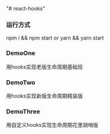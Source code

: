 "# react-hooks" 

### 运行方式
  npm i    &&   npm start 
  or 
  yarn  && yarn start 

### DemoOne
 用hooks实现老版生命周期基础班

### DemoTwo 
用hooks实现新版生命周期精装版

### DemoThree
用自定义hooks实现生命周期花里胡哨版